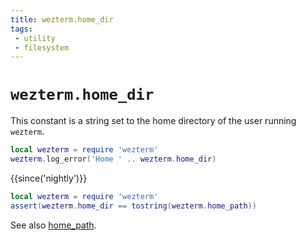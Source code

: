 ```yaml
---
title: wezterm.home_dir
tags:
 - utility
 - filesystem
---
```


# `wezterm.home_dir`

This constant is a string set to the home directory of the user running `wezterm`.

```lua
local wezterm = require 'wezterm'
wezterm.log_error('Home ' .. wezterm.home_dir)
```

{{since('nightly')}}

```lua
local wezterm = require 'wezterm'
assert(wezterm.home_dir == tostring(wezterm.home_path))
```

See also [home_path](home_path.md).
